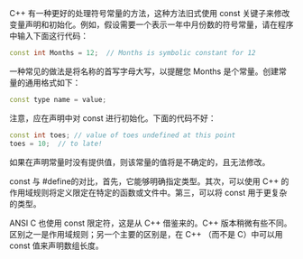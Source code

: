 C++ 有一种更好的处理符号常量的方法，这种方法旧式使用 const 关键子来修改变量声明和初始化。例如，假设需要一个表示一年中月份数的符号常量，请在程序中输入下面这行代码：

```cpp
const int Months = 12;	// Months is symbolic constant for 12
```

一种常见的做法是将名称的首写字母大写，以提醒您 Months 是个常量。创建常量的通用格式如下：

```cpp
const type name = value;
```

注意，应在声明中对 const 进行初始化。下面的代码不好：

```cpp
const int toes;	// value of toes undefined at this point
toes = 10;	// to late!
```

如果在声明常量时没有提供值，则该常量的值将是不确定的，且无法修改。

const 与 #define的对比，首先，它能够明确指定类型。其次，可以使用 C++ 的作用域规则将定义限定在特定的函数或文件中。第三，可以将 const 用于更复杂的类型。

ANSI C 也使用 const 限定符，这是从 C++ 借鉴来的。C++ 版本稍微有些不同。区别之一是作用域规则；另一个主要的区别是，在 C++ （而不是 C）中可以用 const 值来声明数组长度。